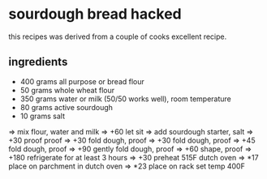 # sourdough bread hacked

this recipes was derived from a couple of cooks excellent recipe.

## ingredients
* 400 grams all purpose or bread flour
* 50 grams whole wheat flour
* 350 grams water or milk (50/50 works well), room temperature
* 80 grams active sourdough
* 10 grams salt

=> mix flour, water and milk
=> +60 let sit
=> add sourdough starter, salt
=> +30 proof proof
=> +30 fold dough, proof
=> +30 fold dough, proof
=> +45 fold dough, proof
=> +90 gently fold dough, proof
=> +60 shape, proof
=> +180 refrigerate for at least 3 hours
=> +30 preheat 515F dutch oven
=> *17 place on parchment in dutch oven
=> *23 place on rack set temp 400F